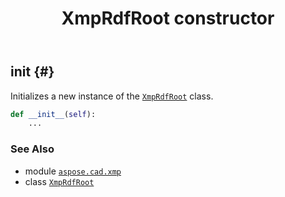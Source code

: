 ﻿---
title: XmpRdfRoot constructor
second_title: Aspose.CAD for Python via .NET API References
description: 
type: docs
weight: 10
url: /python-net/aspose.cad.xmp/xmprdfroot/__init__/
is_root: false
---

## __init__ {#}

Initializes a new instance of the [`XmpRdfRoot`](/cad/python-net/aspose.cad.xmp/xmprdfroot) class.



```python
def __init__(self):
    ...
```





### See Also
* module [`aspose.cad.xmp`](../../)
* class [`XmpRdfRoot`](/cad/python-net/aspose.cad.xmp/xmprdfroot)
